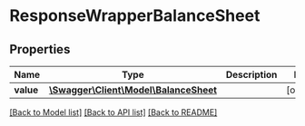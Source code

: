 # ResponseWrapperBalanceSheet

## Properties
Name | Type | Description | Notes
------------ | ------------- | ------------- | -------------
**value** | [**\Swagger\Client\Model\BalanceSheet**](BalanceSheet.md) |  | [optional] 

[[Back to Model list]](../README.md#documentation-for-models) [[Back to API list]](../README.md#documentation-for-api-endpoints) [[Back to README]](../README.md)


